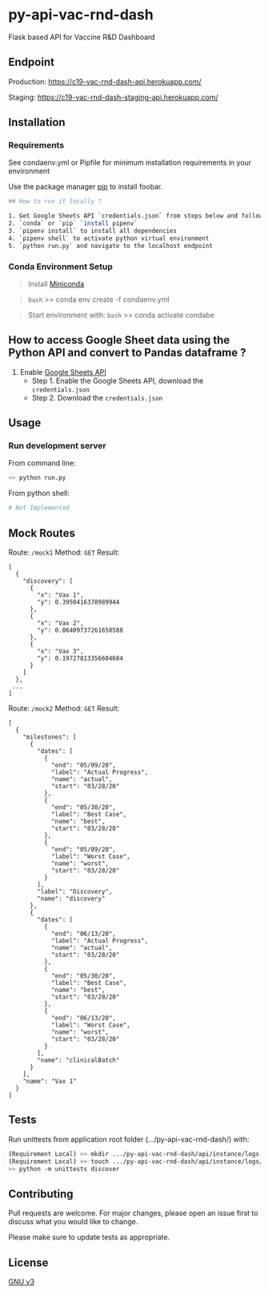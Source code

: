 # py-api-vac-rnd-dash

Flask based API for Vaccine R&amp;D Dashboard

## Endpoint

Production: https://c19-vac-rnd-dash-api.herokuapp.com/

Staging: https://c19-vac-rnd-dash-staging-api.herokuapp.com/


## Installation

### Requirements

See condaenv.yml or Pipfile for minimum installation requirements in your environment

Use the package manager [pip](https://pip.pypa.io/en/stable/) to install foobar.

```bash
## How to run it locally ?

1. Get Google Sheets API `credentials.json` from steps below and follow steps below
2. `conda` or `pip` `install pipenv`
3. `pipenv install` to install all dependencies
4. `pipenv shell` to activate python virtual environment
5. `python run.py` and navigate to the localhost endpoint
```

### Conda Environment Setup

> Install [Miniconda](https://docs.conda.io/en/latest/miniconda.html)

> ```bash``` >> conda env create -f condaenv.yml

> Start environment with: ```bash``` >> conda activate condabe

## How to access Google Sheet data using the Python API and convert to Pandas dataframe ?

1. Enable [Google Sheets API](https://developers.google.com/sheets/api/quickstart/python)
   - Step 1. Enable the Google Sheets API, download the `credentials.json`
   - Step 2. Download the `credentials.json`


## Usage

### Run development server

From command line:

```bash
>> python run.py
```

From python shell:

```python
# Not Implemented
```

## Mock Routes


Route: `/mock1`
Method: `GET`
Result:
```
[
  {
    "discovery": [
      {
        "x": "Vax 1", 
        "y": 0.3950416378989944
      }, 
      {
        "x": "Vax 2", 
        "y": 0.06409737261658588
      }, 
      {
        "x": "Vax 3", 
        "y": 0.19727813356604684
      }
    ]
  }, 
 ...
]
```



Route: `/mock2`
Method: `GET`
Result:
```
[
  {
    "milestones": [
      {
        "dates": [
          {
            "end": "05/09/20", 
            "label": "Actual Progress", 
            "name": "actual", 
            "start": "03/28/20"
          }, 
          {
            "end": "05/30/20", 
            "label": "Best Case", 
            "name": "best", 
            "start": "03/28/20"
          }, 
          {
            "end": "05/09/20", 
            "label": "Worst Case", 
            "name": "worst", 
            "start": "03/28/20"
          }
        ], 
        "label": "Discovery", 
        "name": "discovery"
      }, 
      {
        "dates": [
          {
            "end": "06/13/20", 
            "label": "Actual Progress", 
            "name": "actual", 
            "start": "03/28/20"
          }, 
          {
            "end": "05/30/20", 
            "label": "Best Case", 
            "name": "best", 
            "start": "03/28/20"
          }, 
          {
            "end": "06/13/20", 
            "label": "Worst Case", 
            "name": "worst", 
            "start": "03/28/20"
          }
        ], 
        "name": "clinicalBatch"
      }
    ], 
    "name": "Vax 1"
  }
]
```

## Tests


Run unittests from application root folder (.../py-api-vac-rnd-dash/) with:

```bash
(Requirement Local) >> mkdir .../py-api-vac-rnd-dash/api/instance/logs
(Requirement Local) >> touch .../py-api-vac-rnd-dash/api/instance/logs/debg.log
>> python -m unittests discover
```


## Contributing
Pull requests are welcome. For major changes, please open an issue first to discuss what you would like to change.

Please make sure to update tests as appropriate.

## License
[GNU v3](https://choosealicense.com/licenses/gpl-3.0/)
